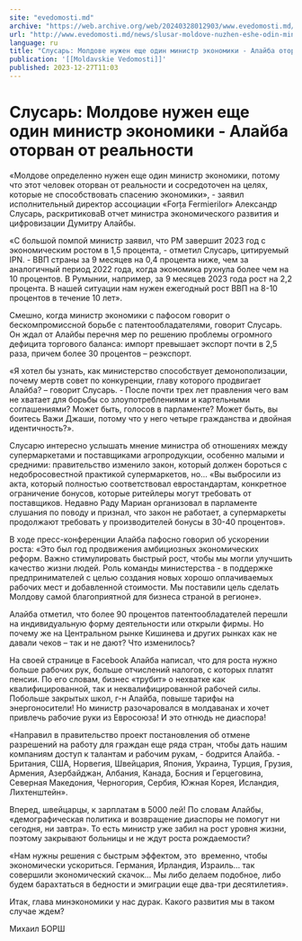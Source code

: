 ```yaml
---
site: "evedomosti.md"
archive: "https://web.archive.org/web/20240328012903/www.evedomosti.md/news/slusar-moldove-nuzhen-eshe-odin-ministr-ekonomiki-alajba-oto"
url: "http://www.evedomosti.md/news/slusar-moldove-nuzhen-eshe-odin-ministr-ekonomiki-alajba-oto"
language: ru
title: "Слусарь: Молдове нужен еще один министр экономики - Алайба оторван от реальности"
publication: '[[Moldavskie Vedomosti]]'
published: 2023-12-27T11:03
---
```


# Слусарь: Молдове нужен еще один министр экономики - Алайба оторван от реальности

«Молдове определенно нужен еще один министр экономики, потому что этот человек оторван от реальности и сосредоточен на целях, которые не способствовать спасению экономики», - заявил исполнительный директор ассоциации «Forța Fermierilor» Александр Слусарь, раскритиковаВ отчет министра экономического развития и цифровизации Думитру Алайбы.

«С большой помпой министр заявил, что РМ завершит 2023 год с экономическим ростом в 1,5 процента, - отметил Слусарь, цитируемый IPN. - ВВП страны за 9 месяцев на 0,4 процента ниже, чем за аналогичный период 2022 года, когда экономика рухнула более чем на 10 процентов. В Румынии, например, за 9 месяцев 2023 года рост на 2,2 процента. В нашей ситуации нам нужен ежегодный рост ВВП на 8-10 процентов в течение 10 лет».

Смешно, когда министр экономики с пафосом говорит о бескомпромиссной борьбе с патентообладателями, говорит Слусарь. Он ждал от Алайбы перечня мер по решению проблемы огромного дефицита торгового баланса: импорт превышает экспорт почти в 2,5 раза, причем более 30 процентов – реэкспорт.

«Я хотел бы узнать, как министерство способствует демонополизации, почему мертв совет по конкуренции, главу которого продвигает Алайба? – говорит Слусарь. - После почти трех лет правления чего вам не хватает для борьбы со злоупотреблениями и картельными соглашениями? Может быть, голосов в парламенте? Может быть, вы боитесь Важи Джаши, потому что у него четыре гражданства и двойная идентичность?».

Слусарю интересно услышать мнение министра об отношениях между супермаркетами и поставщиками агропродукции, особенно малыми и средними: правительство изменило закон, который должен бороться с недобросовестной практикой супермаркетов, но… «Вы выбросили из акта, который полностью соответствовал евростандартам, конкретное ограничение бонусов, которые ритейлеры могут требовать от поставщиков. Недавно Раду Мариан организовал в парламенте слушания по поводу и признал, что закон не работает, а супермаркеты продолжают требовать у производителей бонусы в 30-40 процентов».

В ходе пресс-конференции Алайба пафосно говорил об ускорении роста: «Это был год продвижения амбициозных экономических реформ. Важно стимулировать быстрый рост, чтобы мы могли улучшить качество жизни людей. Роль команды министерства - в поддержке предпринимателей с целью создания новых хорошо оплачиваемых рабочих мест и добавленной стоимости. Мы поставили цель сделать Молдову самой благоприятной для бизнеса страной в регионе».

Алайба отметил, что более 90 процентов патентообладателей перешли на индивидуальную форму деятельности или открыли фирмы. Но почему же на Центральном рынке Кишинева и других рынках как не давали чеков – так и не дают? Что изменилось?

На своей странице в Facebook Алайба написал, что для роста нужно больше рабочих рук, больше отчислений налогов, с которых платят пенсии. По его словам, бизнес «трубит» о нехватке как квалифицированной, так и неквалифицированной рабочей силы. Побольше закрытых школ, г-н Алайба, повыше тарифы на энергоносители! Но министр разочаровался в молдаванах и хочет привлечь рабочие руки из Евросоюза! И это отнюдь не диаспора!

«Направил в правительство проект постановления об отмене разрешений на работу для граждан еще ряда стран, чтобы дать нашим компаниям доступ к талантам и рабочим рукам, - бодрится Алайба. - Британия, США, Норвегия, Швейцария, Япония, Украина, Турция, Грузия, Армения, Азербайджан, Албания, Канада, Босния и Герцеговина, Северная Македония, Черногория, Сербия, Южная Корея, Исландия, Лихтенштейн».

Вперед, швейцарцы, к зарплатам в 5000 лей! По словам Алайбы, «демографическая политика и возвращение диаспоры не помогут ни сегодня, ни завтра». То есть министр уже забил на рост уровня жизни, поэтому закрывают больницы и не ждут роста рождаемости?

«Нам нужны решения с быстрым эффектом, это  временно, чтобы экономически ускориться. Германия, Ирландия, Израиль… так совершили экономический скачок... Мы либо делаем подобное, либо будем барахтаться в бедности и эмиграции еще два-три десятилетия».

Итак, глава минэкономики у нас дурак. Какого развития мы в таком случае ждем?

Михаил БОРШ